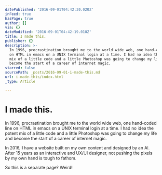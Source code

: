 ```yaml
---
datePublished: '2016-09-01T04:42:30.020Z'
inFeed: true
hasPage: true
author: []
via: {}
dateModified: '2016-09-01T04:42:19.010Z'
title: I made this.
publisher: {}
description: >-
  In 1996, procrastination brought me to the world wide web, one hand-coded line
  on HTML in emacs on a UNIX terminal login at a time. I had no idea the potent
  mix of a little code and a little Photoshop was going to change my life and
  become the start of a career of internet magic.
starred: false
sourcePath: _posts/2016-09-01-i-made-this.md
url: i-made-this/index.html
_type: Article

---
```

# I made this.

In 1996, procrastination brought me to the world wide web, one hand-coded line on HTML in emacs on a UNIX terminal login at a time. I had no idea the potent mix of a little code and a little Photoshop was going to change my life and become the start of a career of internet magic.

In 2016, I have a website built on my own content and designed by an AI. After 15 years as an interactive and UX/UI designer, not pushing the pixels by my own hand is tough to fathom.

So this is a separate page? Weird!
